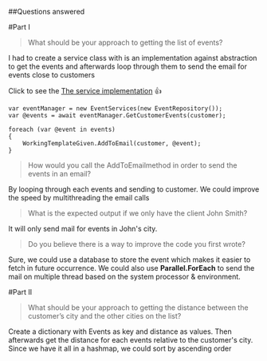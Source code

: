 ##Questions answered

#Part I

> What should be your approach to getting the list of events?

I had to create a service class with is an implementation against abstraction to get the events
and afterwards loop through them to send the email for events close to customers

Click to see the [The service implementation](https://github.com/diptim01/TicketingCustomerEvent/blob/master/src/TicketingCustomerEvent/Services/Implementation/EventRepository.cs) :+1:

```
var eventManager = new EventServices(new EventRepository());
var @events = await eventManager.GetCustomerEvents(customer);

foreach (var @event in events)
{
    WorkingTemplateGiven.AddToEmail(customer, @event);
}
```

> How would you call the AddToEmailmethod in order to send the events in an email?

By looping through each events and sending to customer. We could improve the speed by multithreading the email calls

> What is the expected output if we only have the client John Smith?

It will only send mail for events in John's city. 

> Do you believe there is a way to improve the code you first wrote?

Sure, we could use a database to store the event which makes it easier to fetch in future occurrence. We could also
use **Parallel.ForEach** to send the mail on multiple thread based on the system processor & environment.
 
#Part II

> What should be your approach to getting the distance between the customer’s city and
the other cities on the list?

Create a dictionary with Events as key and distance as values. 
Then afterwards get the distance for each events relative to the customer's city. Since we have it all in 
a hashmap, we could sort by ascending order 
